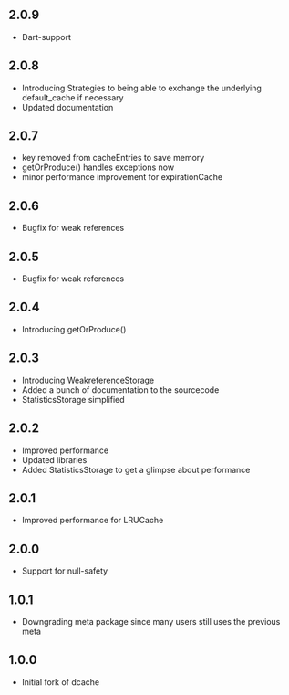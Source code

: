 ## 2.0.9

* Dart-support

## 2.0.8

* Introducing Strategies to being able to exchange the underlying default_cache if necessary
* Updated documentation

## 2.0.7

* key removed from cacheEntries to save memory
* getOrProduce() handles exceptions now
* minor performance improvement for expirationCache

## 2.0.6

* Bugfix for weak references

## 2.0.5

* Bugfix for weak references

## 2.0.4

* Introducing getOrProduce()

## 2.0.3

* Introducing WeakreferenceStorage
* Added a bunch of documentation to the sourcecode
* StatisticsStorage simplified

## 2.0.2

* Improved performance
* Updated libraries
* Added StatisticsStorage to get a glimpse about performance

## 2.0.1

* Improved performance for LRUCache

## 2.0.0

* Support for null-safety

## 1.0.1

* Downgrading meta package since many users still uses the previous meta

## 1.0.0

* Initial fork of dcache
